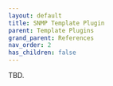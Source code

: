 ```yaml
---
layout: default
title: SNMP Template Plugin
parent: Template Plugins
grand_parent: References
nav_order: 2
has_children: false
---
```


TBD.
